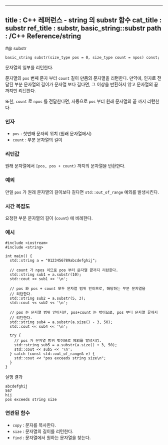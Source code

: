 ----------------
title : C++ 레퍼런스 - string 의 substr 함수
cat_title :  substr
ref_title : substr, basic_string::substr
path : /C++ Reference/string
----------------

#@ substr


```cpp-formatted
basic_string substr(size_type pos = 0, size_type count = npos) const;
```

문자열의 일부를 리턴한다.

문자열의 `pos` 번째 문자 부터 `count` 길이 만큼의 문자열을 리턴한다. 만약에, 인자로 전달된 부분 문자열의 길이가 문자열 보다 길다면, 그 이상을 반환하지 않고 문자열의 끝 까지만 리턴한다.

또한, `count` 로 `npos` 를 전달한다면, 자동으로 `pos` 부터 원래 문자열의 끝 까지 리턴한다.

### 인자

* `pos`	: 첫번째 문자의 위치 (원래 문자열에서)
* `count` : 부분 문자열의 길이

### 리턴값

원래 문자열에서 `[pos, pos + count)` 까지의 문자열을 반환한다.

### 예외

만일 `pos` 가 원래 문자열의 길이보다 길다면 `std::out_of_range` 예외를 발생시킨다.

### 시간 복잡도

요청한 부분 문자열의 길이 (`count`) 에 비례한다.

### 예시

```cpp-formatted
#include <iostream>
#include <string>

int main() {
  std::string a = "0123456789abcdefghij";

  // count 가 npos 이므로 pos 부터 문자열 끝까지 리턴한다.
  std::string sub1 = a.substr(10);
  std::cout << sub1 << '\n';

  // pos 와 pos + count 모두 문자열 범위 안이므로, 해당하는 부분 문자열을
  // 리턴한다.
  std::string sub2 = a.substr(5, 3);
  std::cout << sub2 << '\n';

  // pos 는 문자열 범위 안이지만, pos+count 는 밖이므로, pos 부터 문자열 끝까지
  // 리턴한다.
  std::string sub4 = a.substr(a.size() - 3, 50);
  std::cout << sub4 << '\n';

  try {
    // pos 가 문자열 범위 밖이므로 예외를 발생시킴.
    std::string sub5 = a.substr(a.size() + 3, 50);
    std::cout << sub5 << '\n';
  } catch (const std::out_of_range& e) {
    std::cout << "pos exceeds string size\n";
  }
}
```

실행 결과

```exec
abcdefghij
567
hij
pos exceeds string size
```

### 연관된 함수

* `copy` : 문자를 복사한다.
* `size` : 문자열의 길이를 리턴한다.
* `find` : 문자열에서 원하는 문자열을 찾는다.
